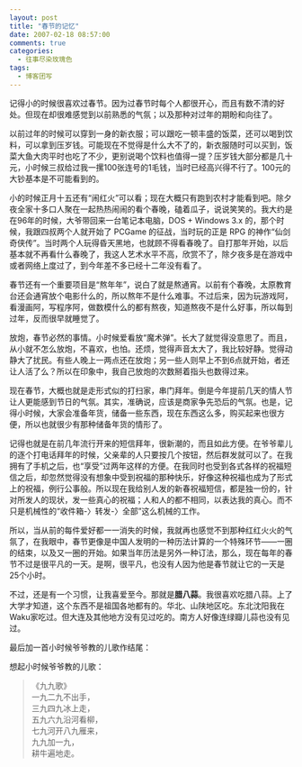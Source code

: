 ```yaml
---
layout: post
title: "春节的记忆"
date: 2007-02-18 08:57:00
comments: true
categories:
  - 往事尽染玫瑰色
tags:
  - 博客团写
---
```

记得小的时候很喜欢过春节。因为过春节时每个人都很开心，而且有数不清的好处。但现在却很难感觉到以前熟悉的气氛；以及那种对过年的期盼和向往了。

以前过年的时候可以穿到一身的新衣服；可以跟吃一顿丰盛的饭菜，还可以喝到饮料，可以拿到压岁钱。可能现在不觉得是什么大不了的，新衣服随时可以买到，饭菜大鱼大肉平时也吃了不少，更别说喝个饮料也值得一提？压岁钱大部分都是几十元，小时候三叔给过我一摞100张连号的1毛钱，当时已经高兴得不行了。100元的大钞基本是不可能看到的。

小的时候正月十五还有“闹红火”可以看；现在大概只有跑到农村才能看到吧。除夕夜全家十多口人聚在一起热热闹闹的看个春晚，磕着瓜子，说说笑笑的。我大约是在96年的时候，大爷带回来一台笔记本电脑，DOS + Windows 3.x 的，那个时候，我跟四叔两个人就开始了 PCGame 的征战，当时玩的正是 RPG 的神作“仙剑奇侠传”。当时两个人玩得昏天黑地，也就顾不得看春晚了。自打那年开始，以后基本就不再看什么春晚了，我这人艺术水平不高，欣赏不了，除夕夜多是在游戏中或者网络上度过了，到今年差不多已经十二年没有看了。

春节还有一个重要项目是“熬年年”，说白了就是熬通宵。以前有个春晚，太原教育台还会通宵放个电影什么的，所以熬年不是什么难事。不过后来，因为玩游戏阿，看漫画阿，写程序阿，做数模什么的都有熬夜，知道熬夜不是什么好事，所以每到过年，反而很早就睡觉了。

放炮，春节必然的事情。小时候爱看放“魔术弹”。长大了就觉得没意思了。而且，从小就不怎么放炮，不喜欢，也怕。还烦，觉得声音太大了，我比较好静。觉得动静大了扰民。有些人晚上一两点还在放炮；另一些人则早上不到6点就开始，者还让人活了么？所以在印象中，我自己放炮的次数掰着指头也数得过来。

现在春节，大概也就是走形式似的打扫家，串门拜年。倒是今年提前几天的情人节让人更能感到节日的气氛。其实，准确说，应该是商家争先恐后的气氛。也是，记得小时候，大家会准备年货，储备一些东西，现在东西这么多，购买起来也很方便，所以也就很少有那种储备年货的情形了。

记得也就是在前几年流行开来的短信拜年，很新潮的，而且如此方便。在爷爷辈儿的逐个打电话拜年的时候，父亲辈的人只要按几个按钮，然后群发就可以了。在我拥有了手机之后，也“享受”过两年这样的方便。在我同时也受到各式各样的祝福短信之后，却忽然觉得没有想象中受到祝福的那种快乐，好像这种祝福也成为了形式上的祝福，例行公事般。所以现在我给别人发的新春祝福短信，都是独一份的，针对所发人的现状，发一些真心的祝福；人和人的都不相同，以表达我的真心。而不只是机械性的“收件箱-〉转发-〉全部”这么机械的工作。

所以，当从前的每件爱好都一一消失的时候，我就再也感觉不到那种红红火火的气氛了，在我眼中，春节更像是中国人发明的一种历法计算的一个特殊环节——一圈的结束，以及又一圈的开始。如果当年历法是另外一种订法，那么，现在每年的春节不过是很平凡的一天。是啊，很平凡，也没有人因为他是春节就让它的一天是25个小时。

不过，还是有一个习惯，让我喜爱至今。那就是**腊八蒜**。我很喜欢吃腊八蒜。上了大学才知道，这个东西不是祖国各地都有的。华北、山陕地区吃。东北沈阳我在Waku家吃过。但大连及其他地方没有见过吃的。南方人好像连绿瓣儿蒜也没有见过。

最后加一首小时候爷爷教的儿歌作结尾：

想起小时候爷爷教的儿歌：

>《九九歌》  
>一九二九不出手，  
>三九四九冰上走，  
>五九六九沿河看柳，  
>七九河开八九雁来，  
>九九加一九，  
>耕牛遍地走。
